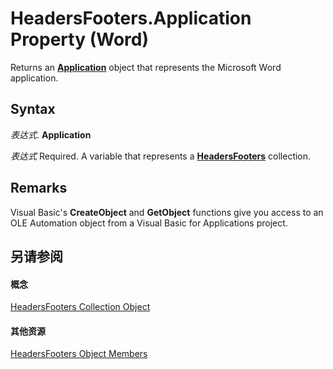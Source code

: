 
# HeadersFooters.Application Property (Word)

Returns an  **[Application](d1cf6f8f-4e88-bf01-93b4-90a83f79cb44.md)** object that represents the Microsoft Word application.


## Syntax

 _表达式_. **Application**

 _表达式_ Required. A variable that represents a **[HeadersFooters](41dbbaa7-f139-3d3c-54d4-03a57ab8417a.md)** collection.


## Remarks

Visual Basic's  **CreateObject** and **GetObject** functions give you access to an OLE Automation object from a Visual Basic for Applications project.


## 另请参阅


#### 概念


[HeadersFooters Collection Object](41dbbaa7-f139-3d3c-54d4-03a57ab8417a.md)
#### 其他资源


[HeadersFooters Object Members](http://msdn.microsoft.com/library/6cf7f768-d356-7ff4-089c-7f3f810d00a8%28Office.15%29.aspx)